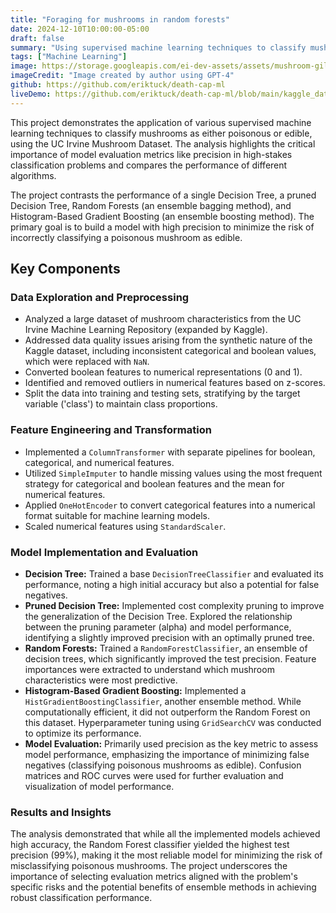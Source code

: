```yaml
---
title: "Foraging for mushrooms in random forests"
date: 2024-12-10T10:00:00-05:00
draft: false
summary: "Using supervised machine learning techniques to classify mushrooms as either poisonous or edible, emphasizing the importance of model evaluation metrics."
tags: ["Machine Learning"]
image: https://storage.googleapis.com/ei-dev-assets/assets/mushroom-gills-gpt.png
imageCredit: "Image created by author using GPT-4"
github: https://github.com/eriktuck/death-cap-ml
liveDemo: https://github.com/eriktuck/death-cap-ml/blob/main/kaggle_data.ipynb
---
```


This project demonstrates the application of various supervised machine learning techniques to classify mushrooms as either poisonous or edible, using the UC Irvine Mushroom Dataset. The analysis highlights the critical importance of model evaluation metrics like precision in high-stakes classification problems and compares the performance of different algorithms.

The project contrasts the performance of a single Decision Tree, a pruned Decision Tree, Random Forests (an ensemble bagging method), and Histogram-Based Gradient Boosting (an ensemble boosting method). The primary goal is to build a model with high precision to minimize the risk of incorrectly classifying a poisonous mushroom as edible.

## Key Components

### Data Exploration and Preprocessing

-   Analyzed a large dataset of mushroom characteristics from the UC Irvine Machine Learning Repository (expanded by Kaggle).
-   Addressed data quality issues arising from the synthetic nature of the Kaggle dataset, including inconsistent categorical and boolean values, which were replaced with `NaN`.
-   Converted boolean features to numerical representations (0 and 1).
-   Identified and removed outliers in numerical features based on z-scores.
-   Split the data into training and testing sets, stratifying by the target variable ('class') to maintain class proportions.

### Feature Engineering and Transformation

-   Implemented a `ColumnTransformer` with separate pipelines for boolean, categorical, and numerical features.
-   Utilized `SimpleImputer` to handle missing values using the most frequent strategy for categorical and boolean features and the mean for numerical features.
-   Applied `OneHotEncoder` to convert categorical features into a numerical format suitable for machine learning models.
-   Scaled numerical features using `StandardScaler`.

### Model Implementation and Evaluation

-   **Decision Tree:** Trained a base `DecisionTreeClassifier` and evaluated its performance, noting a high initial accuracy but also a potential for false negatives.
-   **Pruned Decision Tree:** Implemented cost complexity pruning to improve the generalization of the Decision Tree. Explored the relationship between the pruning parameter (alpha) and model performance, identifying a slightly improved precision with an optimally pruned tree.
-   **Random Forests:** Trained a `RandomForestClassifier`, an ensemble of decision trees, which significantly improved the test precision. Feature importances were extracted to understand which mushroom characteristics were most predictive.
-   **Histogram-Based Gradient Boosting:** Implemented a `HistGradientBoostingClassifier`, another ensemble method. While computationally efficient, it did not outperform the Random Forest on this dataset. Hyperparameter tuning using `GridSearchCV` was conducted to optimize its performance.
-   **Model Evaluation:** Primarily used precision as the key metric to assess model performance, emphasizing the importance of minimizing false negatives (classifying poisonous mushrooms as edible). Confusion matrices and ROC curves were used for further evaluation and visualization of model performance.

### Results and Insights

The analysis demonstrated that while all the implemented models achieved high accuracy, the Random Forest classifier yielded the highest test precision (99%), making it the most reliable model for minimizing the risk of misclassifying poisonous mushrooms. The project underscores the importance of selecting evaluation metrics aligned with the problem's specific risks and the potential benefits of ensemble methods in achieving robust classification performance.
